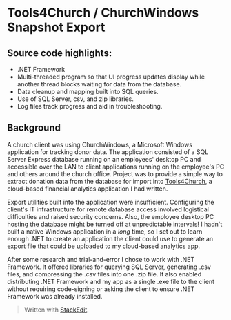 # Tools4Church / ChurchWindows Snapshot Export

## Source code highlights:
- .NET Framework  
- Multi-threaded program so that UI progress updates display while another thread blocks waiting for data from the database.
- Data cleanup and mapping built into SQL queries.
- Use of SQL Server, csv, and zip libraries.
- Log files track progress and aid in troubleshooting.

## Background
A church client was using ChurchWindows, a Microsoft Windows application for tracking donor data. The application consisted of a SQL Server Express database running on an employees' desktop PC and accessible over the LAN to client applications running on the employee's PC and others around the church office. Project was to provide a simple way to extract donation data from the database for import into [Tools4Church](https://tools4church.com), a cloud-based financial analytics application I had written. 

Export utilities built into the application were insufficient. Configuring the client's IT infrastructure for remote database access involved logistical difficulties and raised security concerns. Also, the employee desktop PC hosting the database might be turned off at unpredictable intervals! I hadn't built a native Windows application in a *long* time, so I set out to learn enough .NET to create an application the client could use to generate an export file that could be uploaded to my cloud-based analytics app. 

After some research and trial-and-error I chose to work with .NET Framework. It offered libraries for querying SQL Server, generating .csv files, and compressing the .csv files into one .zip file. It also enabled distributing .NET Framework and my app as a single .exe file to the client without requiring code-signing or asking the client to ensure .NET Framework was already installed.

> Written with [StackEdit](https://stackedit.io/).